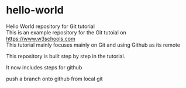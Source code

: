 # hello-world
Hello World repository for Git tutorial <br>
This is an example repository for the Git tutoial on https://www.w3schools.com <br>
This tutorial mainly focuses mainly on Git and using Github as its remote 

This repository is built step by step in the tutorial.

It now includes steps for github

push a branch onto github from local git